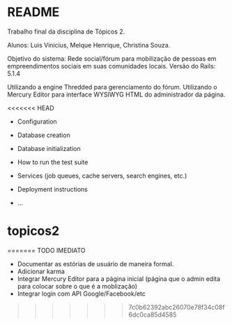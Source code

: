 # README

Trabalho final da disciplina de Tópicos 2.

Alunos: Luis Vinicius, Melque Henrique, Christina Souza.

Objetivo do sistema: Rede social/fórum para mobilização de pessoas em empreendimentos sociais em suas comunidades locais.
Versão do Rails: 5.1.4

Utilizando a engine Thredded para gerenciamento do fórum.
Utilizando o Mercury Editor para interface WYSIWYG HTML do administrador da página.

<<<<<<< HEAD
* Configuration

* Database creation

* Database initialization

* How to run the test suite

* Services (job queues, cache servers, search engines, etc.)

* Deployment instructions

* ...
# topicos2
=======
TODO IMEDIATO
 - Documentar as estórias de usuário de maneira formal.
 - Adicionar karma
 - Integrar Mercury Editor para a página inicial (página que o admin edita para colocar sobre o que é a moblização)
 - Integrar login com API Google/Facebook/etc
>>>>>>> 7c0b62392abc26070e78f34c08f6dc0ca85d4585
